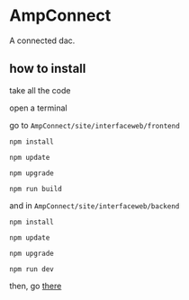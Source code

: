 # AmpConnect
A connected dac. 

## how to install

take all the code

open a terminal

go to ```AmpConnect/site/interfaceweb/frontend```

```
npm install

npm update

npm upgrade

npm run build

```
and in ```AmpConnect/site/interfaceweb/backend```

```
npm install

npm update

npm upgrade

npm run dev
```

then, go [there](localhost:8080)
